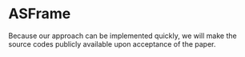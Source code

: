 # ASFrame
Because our approach can be implemented quickly, we will make the source codes publicly available upon acceptance of the paper.
